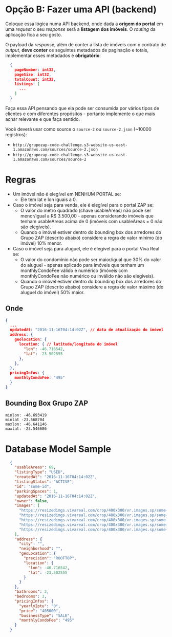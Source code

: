 # Opção B: Fazer uma API (backend)

Coloque essa lógica numa API backend, onde dada a **origem do portal** em uma _request_ o seu _response_ 
será a **listagem dos imóveis**. O _routing_ da aplicação fica a seu gosto.  
  
O payload da _response_, além de conter a lista de imóveis com o contrato de _output_, **deve conter** os 
seguintes metadados de paginação e totais, implementar esses metadados é **obrigatório**:
```json
  {
    pageNumber: int32,
    pageSize: int32,
    totalCount: int32,
    listings: [
      ...
    ]
  }
```
Faça essa API pensando que ela pode ser consumida por vários tipos de clientes e com diferentes 
propósitos - portanto implemente o que mais achar relevante e que faça sentido.  
  
Você deverá usar como source o `source-2` ou `source-2.json` (~10000 registros):

- `http://grupozap-code-challenge.s3-website-us-east-1.amazonaws.com/sources/source-2.json`
- `http://grupozap-code-challenge.s3-website-us-east-1.amazonaws.com/sources/source-2`


# Regras
- Um imóvel não é elegível em NENHUM PORTAL se:  
  - Ele tem lat e lon iguais a 0.
- Caso o imóvel seja para venda, ele é elegível para o portal ZAP se:
  - O valor do metro quadrado (chave usableAreas) não pode ser menor/igual a R$ 3.500,00 - apenas considerando imóveis que tenham usableAreas acima de 0 (imóveis com usableAreas = 0 não são elegíveis).
  - Quando o imóvel estiver dentro do bounding box dos arredores do Grupo ZAP (descrito abaixo) considere a regra de valor mínimo (do imóvel) 10% menor.
- Caso o imóvel seja para aluguel, ele é elegível para o portal Viva Real se:
  - O valor do condomínio não pode ser maior/igual que 30% do valor do aluguel - apenas aplicado para imóveis que tenham um monthlyCondoFee válido e numérico (imóveis com monthlyCondoFee não numérico ou inválido não são elegíveis).
  - Quando o imóvel estiver dentro do bounding box dos arredores do Grupo ZAP (descrito abaixo) considere a regra de valor máximo (do aluguel do imóvel) 50% maior.

## Onde
```json
{
  ...
  updatedAt: "2016-11-16T04:14:02Z", // data de atualização do imóvel
  address: {
    geolocation: {
      location: { // latitude/longitude do imóvel
        "lon": -46.716542,
        "lat": -23.502555
      },
    },
  },
  pricingInfos: {
    monthlyCondoFee: "495"
  }
}
```
## Bounding Box Grupo ZAP
```
minlon: -46.693419
minlat -23.568704
maxlon: -46.641146
maxlat: -23.546686
```

# Database Model Sample
```json
  {
    "usableAreas": 69,
    "listingType": "USED",
    "createdAt": "2016-11-16T04:14:02Z",
    "listingStatus": "ACTIVE",
    "id": "some-id",
    "parkingSpaces": 1,
    "updatedAt": "2016-11-16T04:14:02Z",
    "owner": false,
    "images": [
      "https://resizedimgs.vivareal.com/crop/400x300/vr.images.sp/some-id1.jpg",
      "https://resizedimgs.vivareal.com/crop/400x300/vr.images.sp/some-id2.jpg",
      "https://resizedimgs.vivareal.com/crop/400x300/vr.images.sp/some-id3.jpg",
      "https://resizedimgs.vivareal.com/crop/400x300/vr.images.sp/some-id4.jpg",
      "https://resizedimgs.vivareal.com/crop/400x300/vr.images.sp/some-id5.jpg"
    ],
    "address": {
      "city": "",
      "neighborhood": "",
      "geoLocation": {
        "precision": "ROOFTOP",
        "location": {
          "lon": -46.716542,
          "lat": -23.502555
        }
      }
    },
    "bathrooms": 2,
    "bedrooms": 3,
    "pricingInfos": {
      "yearlyIptu": "0",
      "price": "405000",
      "businessType": "SALE",
      "monthlyCondoFee": "495"
    }
  }
```
